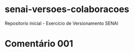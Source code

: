 # senai-versoes-colaboracoes
Repositorio inicial - Exercício de Versionamento SENAI

# Comentário 001
